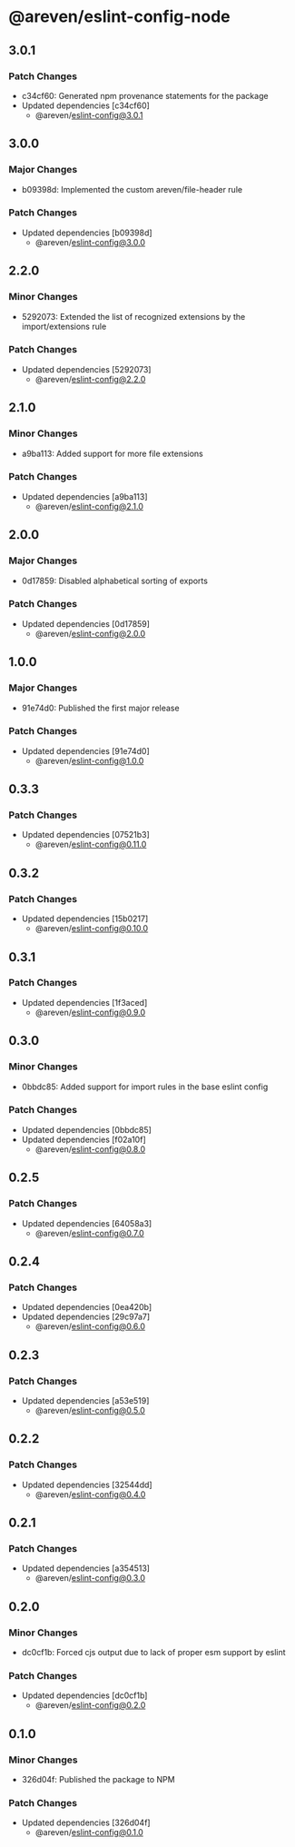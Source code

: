 # @areven/eslint-config-node

## 3.0.1

### Patch Changes

- c34cf60: Generated npm provenance statements for the package
- Updated dependencies [c34cf60]
  - @areven/eslint-config@3.0.1

## 3.0.0

### Major Changes

- b09398d: Implemented the custom areven/file-header rule

### Patch Changes

- Updated dependencies [b09398d]
  - @areven/eslint-config@3.0.0

## 2.2.0

### Minor Changes

- 5292073: Extended the list of recognized extensions by the import/extensions rule

### Patch Changes

- Updated dependencies [5292073]
  - @areven/eslint-config@2.2.0

## 2.1.0

### Minor Changes

- a9ba113: Added support for more file extensions

### Patch Changes

- Updated dependencies [a9ba113]
  - @areven/eslint-config@2.1.0

## 2.0.0

### Major Changes

- 0d17859: Disabled alphabetical sorting of exports

### Patch Changes

- Updated dependencies [0d17859]
  - @areven/eslint-config@2.0.0

## 1.0.0

### Major Changes

- 91e74d0: Published the first major release

### Patch Changes

- Updated dependencies [91e74d0]
  - @areven/eslint-config@1.0.0

## 0.3.3

### Patch Changes

- Updated dependencies [07521b3]
  - @areven/eslint-config@0.11.0

## 0.3.2

### Patch Changes

- Updated dependencies [15b0217]
  - @areven/eslint-config@0.10.0

## 0.3.1

### Patch Changes

- Updated dependencies [1f3aced]
  - @areven/eslint-config@0.9.0

## 0.3.0

### Minor Changes

- 0bbdc85: Added support for import rules in the base eslint config

### Patch Changes

- Updated dependencies [0bbdc85]
- Updated dependencies [f02a10f]
  - @areven/eslint-config@0.8.0

## 0.2.5

### Patch Changes

- Updated dependencies [64058a3]
  - @areven/eslint-config@0.7.0

## 0.2.4

### Patch Changes

- Updated dependencies [0ea420b]
- Updated dependencies [29c97a7]
  - @areven/eslint-config@0.6.0

## 0.2.3

### Patch Changes

- Updated dependencies [a53e519]
  - @areven/eslint-config@0.5.0

## 0.2.2

### Patch Changes

- Updated dependencies [32544dd]
  - @areven/eslint-config@0.4.0

## 0.2.1

### Patch Changes

- Updated dependencies [a354513]
  - @areven/eslint-config@0.3.0

## 0.2.0

### Minor Changes

- dc0cf1b: Forced cjs output due to lack of proper esm support by eslint

### Patch Changes

- Updated dependencies [dc0cf1b]
  - @areven/eslint-config@0.2.0

## 0.1.0

### Minor Changes

- 326d04f: Published the package to NPM

### Patch Changes

- Updated dependencies [326d04f]
  - @areven/eslint-config@0.1.0
